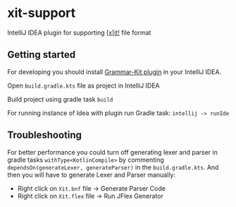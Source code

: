 # xit-support 

IntelliJ IDEA plugin for supporting [\[x\]it!](https://xit.jotaen.net) 
file format

## Getting started 

For developing you should install 
[Grammar-Kit plugin](https://plugins.jetbrains.com/plugin/6606-grammar-kit)
in your IntelliJ IDEA.

Open `build.gradle.kts` file as project in IntelliJ IDEA

Build project using gradle task `build`

For running instance of Idea with plugin run Gradle 
task: `intellij -> runIde`

## Troubleshooting

For better performance you could turn off generating
lexer and parser in gradle tasks  `withType<KotlinCompile>` 
by commenting `dependsOn(generateLexer, generateParser)` 
in the `build.gradle.kts`. And then you will have to generate
Lexer and Parser manually:
- Right click on `Xit.bnf` file -> Generate Parser Code
- Right click on `Xit.flex` file -> Run JFlex Generator
